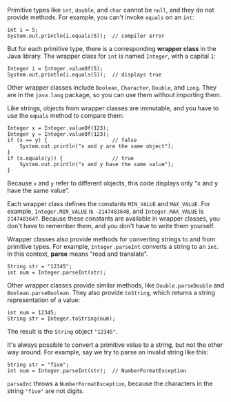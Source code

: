 Primitive types like `int`, `double`, and `char` cannot be `null`, and they do not provide methods. For example, you can't invoke `equals` on an `int`:

```code
int i = 5;
System.out.println(i.equals(5));  // compiler error
```


But for each primitive type, there is a corresponding **wrapper class** in the Java library. The wrapper class for `int` is named `Integer`, with a capital `I`:

```code
Integer i = Integer.valueOf(5);
System.out.println(i.equals(5));  // displays true
```

Other wrapper classes include `Boolean`, `Character`, `Double`, and `Long`. They are in the `java.lang` package, so you can use them without importing them.

Like strings, objects from wrapper classes are immutable, and you have to use the `equals` method to compare them:

```code
Integer x = Integer.valueOf(123);
Integer y = Integer.valueOf(123);
if (x == y) {                     // false
    System.out.println("x and y are the same object");
}
if (x.equals(y)) {                // true
    System.out.println("x and y have the same value");
}
```

Because `x` and `y` refer to different objects, this code displays only “x and y have the same value”.

Each wrapper class defines the constants `MIN_VALUE` and `MAX_VALUE`. For example, `Integer.MIN_VALUE` is `-2147483648`, and `Integer.MAX_VALUE` is `2147483647`. Because these constants are available in wrapper classes, you don't have to remember them, and you don't have to write them yourself.


Wrapper classes also provide methods for converting strings to and from primitive types. For example, `Integer.parseInt` converts a string to an `int`. In this context, **parse** means “read and translate”.

```code
String str = "12345";
int num = Integer.parseInt(str);
```

Other wrapper classes provide similar methods, like `Double.parseDouble` and `Boolean.parseBoolean`. They also provide `toString`, which returns a string representation of a value:

```code
int num = 12345;
String str = Integer.toString(num);
```

The result is the `String` object `"12345"`.


It's always possible to convert a primitive value to a string, but not the other way around.  For example, say we try to parse an invalid string like this:

```code
String str = "five";
int num = Integer.parseInt(str);  // NumberFormatException
```

`parseInt` throws a `NumberFormatException`, because the characters in the string `"five"` are not digits.